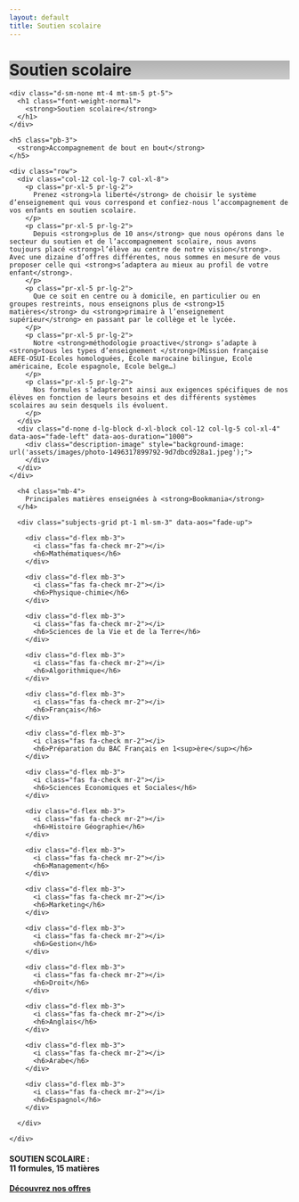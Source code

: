 ```yaml
---
layout: default
title: Soutien scolaire
---
```

<main id="nos-metiers">

  <div class="d-none d-sm-block">
    <div class="banner" style="background-position: center; background-image: linear-gradient(rgba(0,0,0,0.3), rgba(0,0,0,0.2)), url('assets/images/photo-1523240795612-9a054b0db644.jpeg')">
      <h1>Soutien scolaire</h1>
    </div>
  </div>

  <!-- <section class="container mt-4 mt-sm-5 pt-5 pb-4 pb-sm-5"> -->
  <section class="container mt-5 pb-4 pb-sm-5">

    <div class="d-sm-none mt-4 mt-sm-5 pt-5">
      <h1 class="font-weight-normal">
        <strong>Soutien scolaire</strong>
      </h1>
    </div>

    <h5 class="pb-3">
      <strong>Accompagnement de bout en bout</strong>
    </h5>

    <div class="row">
      <div class="col-12 col-lg-7 col-xl-8">
        <p class="pr-xl-5 pr-lg-2">
          Prenez <strong>la liberté</strong> de choisir le système d’enseignement qui vous correspond et confiez-nous l’accompagnement de vos enfants en soutien scolaire.
        </p>
        <p class="pr-xl-5 pr-lg-2">
          Depuis <strong>plus de 10 ans</strong> que nous opérons dans le secteur du soutien et de l’accompagnement scolaire, nous avons toujours placé <strong>l’élève au centre de notre vision</strong>. Avec une dizaine d’offres différentes, nous sommes en mesure de vous proposer celle qui <strong>s’adaptera au mieux au profil de votre enfant</strong>.
        </p>
        <p class="pr-xl-5 pr-lg-2">
          Que ce soit en centre ou à domicile, en particulier ou en groupes restreints, nous enseignons plus de <strong>15 matières</strong> du <strong>primaire à l’enseignement supérieur</strong> en passant par le collège et le lycée.
        </p>
        <p class="pr-xl-5 pr-lg-2">
          Notre <strong>méthodologie proactive</strong> s’adapte à <strong>tous les types d’enseignement </strong>(Mission française AEFE-OSUI-Ecoles homologuées, Ecole marocaine bilingue, Ecole américaine, Ecole espagnole, Ecole belge…)
        </p>
        <p class="pr-xl-5 pr-lg-2">
          Nos formules s’adapteront ainsi aux exigences spécifiques de nos élèves en fonction de leurs besoins et des différents systèmes scolaires au sein desquels ils évoluent.
        </p>
      </div>
      <div class="d-none d-lg-block d-xl-block col-12 col-lg-5 col-xl-4" data-aos="fade-left" data-aos-duration="1000">
        <div class="description-image" style="background-image: url('assets/images/photo-1496317899792-9d7dbcd928a1.jpeg');">
        </div>
      </div>
    </div>

  </section>

  <section class="formulas-titles pt-5 pb-4 blue-grey lighten-5">
    <div class="container">

      <h4 class="mb-4">
        Principales matières enseignées à <strong>Bookmania</strong>
      </h4>

      <div class="subjects-grid pt-1 ml-sm-3" data-aos="fade-up">

        <div class="d-flex mb-3">
          <i class="fas fa-check mr-2"></i>
          <h6>Mathématiques</h6>
        </div>

        <div class="d-flex mb-3">
          <i class="fas fa-check mr-2"></i>
          <h6>Physique-chimie</h6>
        </div>

        <div class="d-flex mb-3">
          <i class="fas fa-check mr-2"></i>
          <h6>Sciences de la Vie et de la Terre</h6>
        </div>

        <div class="d-flex mb-3">
          <i class="fas fa-check mr-2"></i>
          <h6>Algorithmique</h6>
        </div>

        <div class="d-flex mb-3">
          <i class="fas fa-check mr-2"></i>
          <h6>Français</h6>
        </div>

        <div class="d-flex mb-3">
          <i class="fas fa-check mr-2"></i>
          <h6>Préparation du BAC Français en 1<sup>ère</sup></h6>
        </div>

        <div class="d-flex mb-3">
          <i class="fas fa-check mr-2"></i>
          <h6>Sciences Economiques et Sociales</h6>
        </div>

        <div class="d-flex mb-3">
          <i class="fas fa-check mr-2"></i>
          <h6>Histoire Géographie</h6>
        </div>

        <div class="d-flex mb-3">
          <i class="fas fa-check mr-2"></i>
          <h6>Management</h6>
        </div>

        <div class="d-flex mb-3">
          <i class="fas fa-check mr-2"></i>
          <h6>Marketing</h6>
        </div>

        <div class="d-flex mb-3">
          <i class="fas fa-check mr-2"></i>
          <h6>Gestion</h6>
        </div>

        <div class="d-flex mb-3">
          <i class="fas fa-check mr-2"></i>
          <h6>Droit</h6>
        </div>

        <div class="d-flex mb-3">
          <i class="fas fa-check mr-2"></i>
          <h6>Anglais</h6>
        </div>

        <div class="d-flex mb-3">
          <i class="fas fa-check mr-2"></i>
          <h6>Arabe</h6>
        </div>

        <div class="d-flex mb-3">
          <i class="fas fa-check mr-2"></i>
          <h6>Espagnol</h6>
        </div>

      </div>

    </div>
  </section>

  <section class="container d-sm-flex justify-content-between align-items-center" data-aos="fade-in">
    <h4 class="my-4 text-center text-sm-left">
      <strong>SOUTIEN SCOLAIRE</strong> :
      <br class="rwd-break-1200">11 formules, 15 matières
    </h4>
    <div class="text-center my-4">
      <a href="{{site.baseurl}}/nosoffres.php" class="btn btn-white btn-outline-primary">
        <strong>Découvrez nos offres</strong>
      </a>
    </div>
  </section>

</main>

